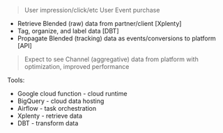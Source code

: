 > User impression/click/etc
> User Event purchase

* Retrieve Blended (raw) data from partner/client [Xplenty]
* Tag, organize, and label data [DBT]
* Propagate Blended (tracking) data as events/conversions to platform [API]

> Expect to see Channel (aggregative) data from platform with optimization, improved performance


Tools:
* Google cloud function - cloud runtime
* BigQuery - cloud data hosting
* Airflow - task orchestration
* Xplenty - retrieve data
* DBT - transform data
